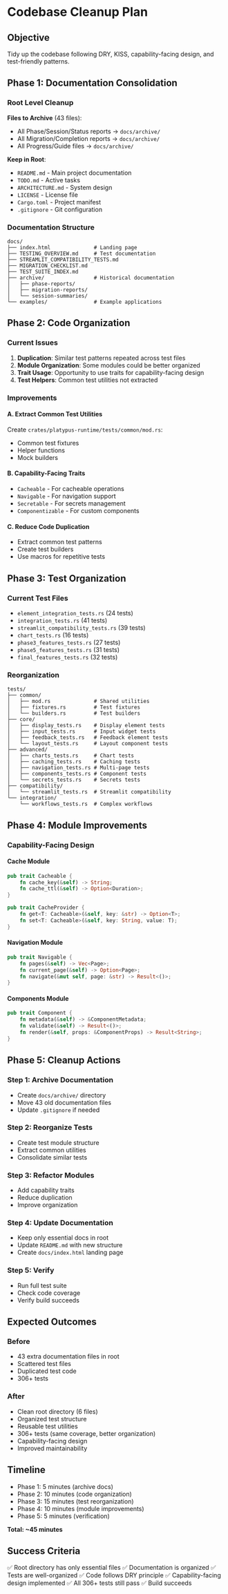 # Codebase Cleanup Plan

## Objective
Tidy up the codebase following DRY, KISS, capability-facing design, and test-friendly patterns.

## Phase 1: Documentation Consolidation

### Root Level Cleanup
**Files to Archive** (43 files):
- All Phase/Session/Status reports → `docs/archive/`
- All Migration/Completion reports → `docs/archive/`
- All Progress/Guide files → `docs/archive/`

**Keep in Root**:
- `README.md` - Main project documentation
- `TODO.md` - Active tasks
- `ARCHITECTURE.md` - System design
- `LICENSE` - License file
- `Cargo.toml` - Project manifest
- `.gitignore` - Git configuration

### Documentation Structure
```
docs/
├── index.html              # Landing page
├── TESTING_OVERVIEW.md     # Test documentation
├── STREAMLIT_COMPATIBILITY_TESTS.md
├── MIGRATION_CHECKLIST.md
├── TEST_SUITE_INDEX.md
├── archive/                # Historical documentation
│   ├── phase-reports/
│   ├── migration-reports/
│   └── session-summaries/
└── examples/               # Example applications
```

## Phase 2: Code Organization

### Current Issues
1. **Duplication**: Similar test patterns repeated across test files
2. **Module Organization**: Some modules could be better organized
3. **Trait Usage**: Opportunity to use traits for capability-facing design
4. **Test Helpers**: Common test utilities not extracted

### Improvements

#### A. Extract Common Test Utilities
Create `crates/platypus-runtime/tests/common/mod.rs`:
- Common test fixtures
- Helper functions
- Mock builders

#### B. Capability-Facing Traits
- `Cacheable` - For cacheable operations
- `Navigable` - For navigation support
- `Secretable` - For secrets management
- `Componentizable` - For custom components

#### C. Reduce Code Duplication
- Extract common test patterns
- Create test builders
- Use macros for repetitive tests

## Phase 3: Test Organization

### Current Test Files
- `element_integration_tests.rs` (24 tests)
- `integration_tests.rs` (41 tests)
- `streamlit_compatibility_tests.rs` (39 tests)
- `chart_tests.rs` (16 tests)
- `phase3_features_tests.rs` (27 tests)
- `phase5_features_tests.rs` (31 tests)
- `final_features_tests.rs` (32 tests)

### Reorganization
```
tests/
├── common/
│   ├── mod.rs              # Shared utilities
│   ├── fixtures.rs         # Test fixtures
│   └── builders.rs         # Test builders
├── core/
│   ├── display_tests.rs    # Display element tests
│   ├── input_tests.rs      # Input widget tests
│   ├── feedback_tests.rs   # Feedback element tests
│   └── layout_tests.rs     # Layout component tests
├── advanced/
│   ├── charts_tests.rs     # Chart tests
│   ├── caching_tests.rs    # Caching tests
│   ├── navigation_tests.rs # Multi-page tests
│   ├── components_tests.rs # Component tests
│   └── secrets_tests.rs    # Secrets tests
├── compatibility/
│   └── streamlit_tests.rs  # Streamlit compatibility
└── integration/
    └── workflows_tests.rs  # Complex workflows
```

## Phase 4: Module Improvements

### Capability-Facing Design

#### Cache Module
```rust
pub trait Cacheable {
    fn cache_key(&self) -> String;
    fn cache_ttl(&self) -> Option<Duration>;
}

pub trait CacheProvider {
    fn get<T: Cacheable>(&self, key: &str) -> Option<T>;
    fn set<T: Cacheable>(&self, key: String, value: T);
}
```

#### Navigation Module
```rust
pub trait Navigable {
    fn pages(&self) -> Vec<Page>;
    fn current_page(&self) -> Option<Page>;
    fn navigate(&mut self, page: &str) -> Result<()>;
}
```

#### Components Module
```rust
pub trait Component {
    fn metadata(&self) -> &ComponentMetadata;
    fn validate(&self) -> Result<()>;
    fn render(&self, props: &ComponentProps) -> Result<String>;
}
```

## Phase 5: Cleanup Actions

### Step 1: Archive Documentation
- Create `docs/archive/` directory
- Move 43 old documentation files
- Update `.gitignore` if needed

### Step 2: Reorganize Tests
- Create test module structure
- Extract common utilities
- Consolidate similar tests

### Step 3: Refactor Modules
- Add capability traits
- Reduce duplication
- Improve organization

### Step 4: Update Documentation
- Keep only essential docs in root
- Update `README.md` with new structure
- Create `docs/index.html` landing page

### Step 5: Verify
- Run full test suite
- Check code coverage
- Verify build succeeds

## Expected Outcomes

### Before
- 43 extra documentation files in root
- Scattered test files
- Duplicated test code
- 306+ tests

### After
- Clean root directory (6 files)
- Organized test structure
- Reusable test utilities
- 306+ tests (same coverage, better organization)
- Capability-facing design
- Improved maintainability

## Timeline
- Phase 1: 5 minutes (archive docs)
- Phase 2: 10 minutes (code organization)
- Phase 3: 15 minutes (test reorganization)
- Phase 4: 10 minutes (module improvements)
- Phase 5: 5 minutes (verification)

**Total: ~45 minutes**

## Success Criteria
✅ Root directory has only essential files
✅ Documentation is organized
✅ Tests are well-organized
✅ Code follows DRY principle
✅ Capability-facing design implemented
✅ All 306+ tests still pass
✅ Build succeeds
